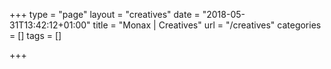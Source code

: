 +++
type = "page"
layout = "creatives"
date = "2018-05-31T13:42:12+01:00"
title = "Monax | Creatives"
url = "/creatives"
categories = []
tags = []

+++
